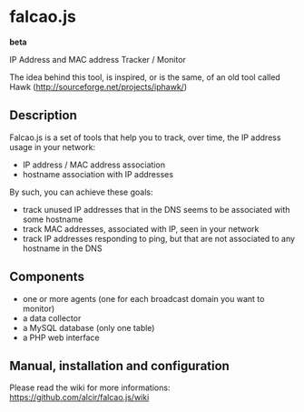 falcao.js
=========
**beta**

IP Address and MAC address Tracker / Monitor

The idea behind this tool, is inspired, or is the same, of an old tool called Hawk (http://sourceforge.net/projects/iphawk/)


## Description

Falcao.js is a set of tools that help you to track, over time, the IP address usage in your network:

- IP address / MAC address association
- hostname association with IP addresses

By such, you can achieve these goals:

- track unused IP addresses that in the DNS seems to be associated with some hostname
- track MAC addresses, associated with IP, seen in your network
- track IP addresses responding to ping, but that are not associated to any hostname in the DNS

## Components

- one or more agents (one for each broadcast domain you want to monitor)
- a data collector
- a MySQL database (only one table)
- a PHP web interface

## Manual, installation and configuration

Please read the wiki for more informations: https://github.com/alcir/falcao.js/wiki
